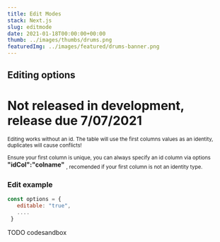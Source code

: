 ```yaml
---
title: Edit Modes
stack: Next.js
slug: editmode
date: 2021-01-18T00:00:00+00:00
thumb: ../images/thumbs/drums.png
featuredImg: ../images/featured/drums-banner.png
---
```


## Editing options

# Not released in development, release due 7/07/2021

<sub>Editing works without an id. The table will use the first columns values as an identity, duplicates will cause conflicts!</sub>

<sub>Ensure your first column is unique, you can always specify an id column via options</sub> **"idCol":"colname"** <sub>, recomended if your first column is not an identity type.</sub> 

### Edit example
 ```js
 const options = {
    editable: "true",
    ....
  }

```

TODO codesandbox



